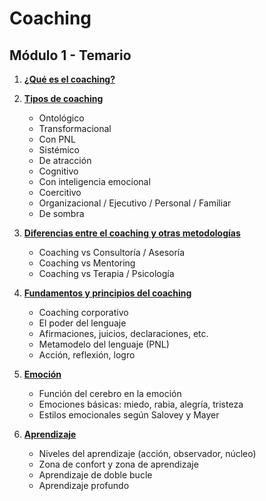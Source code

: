 # Coaching

## Módulo 1 - Temario

1. [**¿Qué es el coaching?**](1_que_es_coaching.md)
2. [**Tipos de coaching**](2_tipos_de_coaching.md)

   * Ontológico
   * Transformacional
   * Con PNL
   * Sistémico
   * De atracción
   * Cognitivo
   * Con inteligencia emocional
   * Coercitivo
   * Organizacional / Ejecutivo / Personal / Familiar
   * De sombra

3. [**Diferencias entre el coaching y otras metodologías**](3_diferencias_con_otras_metodologias.md)

   * Coaching vs Consultoría / Asesoría
   * Coaching vs Mentoring
   * Coaching vs Terapia / Psicología

4. [**Fundamentos y principios del coaching**](4_fundamentos_del_coaching.md)

   * Coaching corporativo
   * El poder del lenguaje
   * Afirmaciones, juicios, declaraciones, etc.
   * Metamodelo del lenguaje (PNL)
   * Acción, reflexión, logro

5. [**Emoción**](5_emocion.md)

   * Función del cerebro en la emoción
   * Emociones básicas: miedo, rabia, alegría, tristeza
   * Estilos emocionales según Salovey y Mayer
   
6. [**Aprendizaje**](6_aprendizaje.md)

   * Niveles del aprendizaje (acción, observador, núcleo)
   * Zona de confort y zona de aprendizaje
   * Aprendizaje de doble bucle
   * Aprendizaje profundo